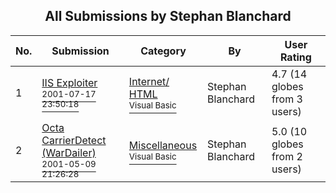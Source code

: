 ﻿<div align="center">

## All Submissions by Stephan Blanchard

</div>

No.  | Submission | Category | By   | User Rating
---- | ---------- | -------- | ---- | -----------
1 | [IIS Exploiter<br /><sup>2001-07-17 23:50:18</sup>](https://github.com/Planet-Source-Code/stephan-blanchard-iis-exploiter__1-25143) | [Internet/ HTML<br /><sup>Visual Basic</sup>](../ByCategory/internet-html__1-34.md) | Stephan Blanchard | 4.7 (14 globes from 3 users)
2 | [Octa CarrierDetect \(WarDailer\)<br /><sup>2001-05-09 21:26:28</sup>](https://github.com/Planet-Source-Code/stephan-blanchard-octa-carrierdetect-wardailer__1-23067) | [Miscellaneous<br /><sup>Visual Basic</sup>](../ByCategory/miscellaneous__1-1.md) | Stephan Blanchard | 5.0 (10 globes from 2 users)
